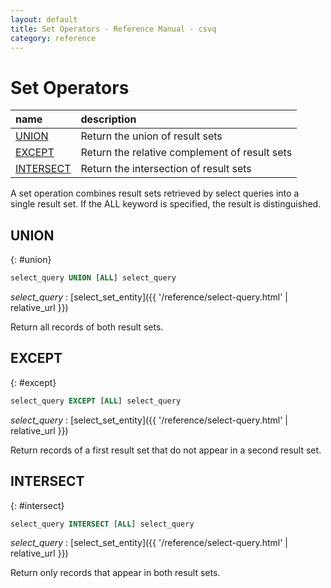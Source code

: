 ```yaml
---
layout: default
title: Set Operators - Reference Manual - csvq
category: reference
---
```


# Set Operators

| name | description |
| :- | :- |
| [UNION](#union) | Return the union of result sets |
| [EXCEPT](#except)   | Return the relative complement of result sets  |
| [INTERSECT](#intersect) | Return the intersection of result sets |

A set operation combines result sets retrieved by select queries into a single result set.
If the ALL keyword is specified, the result is distinguished.

## UNION
{: #union}

```sql
select_query UNION [ALL] select_query
```

_select_query_
: [select_set_entity]({{ '/reference/select-query.html' | relative_url }})

Return all records of both result sets.

## EXCEPT
{: #except}

```sql
select_query EXCEPT [ALL] select_query
```

_select_query_
: [select_set_entity]({{ '/reference/select-query.html' | relative_url }})

Return records of a first result set that do not appear in a second result set.

## INTERSECT
{: #intersect}

```sql
select_query INTERSECT [ALL] select_query
```

_select_query_
: [select_set_entity]({{ '/reference/select-query.html' | relative_url }})

Return only records that appear in both result sets.